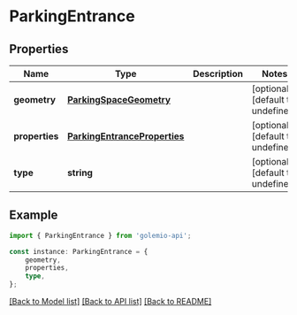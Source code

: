 # ParkingEntrance


## Properties

Name | Type | Description | Notes
------------ | ------------- | ------------- | -------------
**geometry** | [**ParkingSpaceGeometry**](ParkingSpaceGeometry.md) |  | [optional] [default to undefined]
**properties** | [**ParkingEntranceProperties**](ParkingEntranceProperties.md) |  | [optional] [default to undefined]
**type** | **string** |  | [optional] [default to undefined]

## Example

```typescript
import { ParkingEntrance } from 'golemio-api';

const instance: ParkingEntrance = {
    geometry,
    properties,
    type,
};
```

[[Back to Model list]](../README.md#documentation-for-models) [[Back to API list]](../README.md#documentation-for-api-endpoints) [[Back to README]](../README.md)
